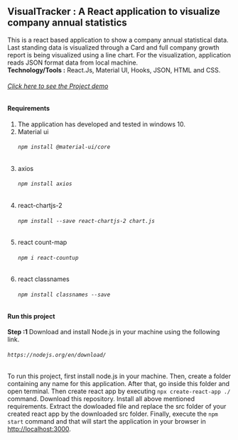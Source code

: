 ## VisualTracker : A React application to visualize company annual statistics
This is a react based application to show a company annual statistical data. Last standing data is visualized through a Card and full company growth report is being visualized using a line chart. For the visualization, application reads JSON format data from local machine. <br>
  <b> Technology/Tools :</b> React.Js, Material UI, Hooks, JSON, HTML and CSS.
 <h6><a href ="https://youtu.be/jgoGXIvp7qo"> Click here to see the Project demo </a> </h6>

#### Requirements
1. The application has developed and tested in windows 10. <br>
2. Material ui <h6> `npm install @material-ui/core` </h6>
3. axios <h6>`npm install axios` </h6>
4. react-chartjs-2 <h6>`npm install --save react-chartjs-2 chart.js` </h6>
5. react count-map <h6>`npm i react-countup` </h6>
6. react classnames <h6> `npm install classnames --save` </h6>

#### Run this project
<b> Step :1 </b> Download and install Node.js in your machine using the following link. <h6>`https://nodejs.org/en/download/`</h6>
To run this project, first install node.js in your machine. Then, create a folder containing any name for this application. After that, go inside this folder and open terminal. Then create react app by executing `npx create-react-app ./` command. Download this repository. Install all above mentioned requirements. Extract the dowloaded file and replace the src folder of your created react app by the downloaded src folder. Finally, execute the `npm start` command and that will start the application in your browser in [http://localhost:3000](http://localhost:3000).
<h4>  </h4>



